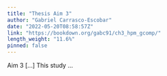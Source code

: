```yaml
---
title: "Thesis Aim 3"
author: "Gabriel Carrasco-Escobar"
date: "2022-05-20T08:58:57Z"
link: "https://bookdown.org/gabc91/ch3_hpm_gcomp/"
length_weight: "11.6%"
pinned: false
---
```


Aim 3 [...] This study ...

